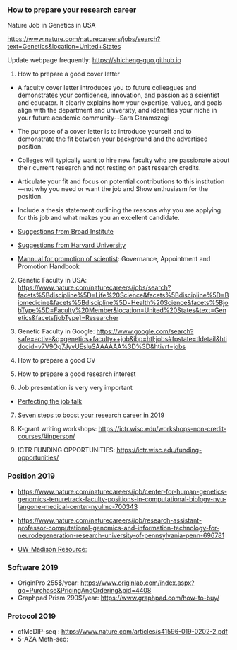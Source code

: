 ### How to prepare your research career

Nature Job in Genetics in USA

https://www.nature.com/naturecareers/jobs/search?text=Genetics&location=United+States

Update webpage frequently: https://shicheng-guo.github.io

1. How to prepare a good cover letter
* A faculty cover letter introduces you to future colleagues and demonstrates your confidence, innovation, and passion as a scientist and educator. It clearly explains how your expertise, values, and goals align with the department and university, and identifies your niche in your future academic community--Sara Garamszegi
* The purpose of a cover letter is to introduce yourself and to demonstrate the fit between your background and the advertised position. 
* Colleges will typically want to hire new faculty who are passionate about their current research and not resting on past research credits.
* Articulate your fit and focus on potential contributions to this institution—not why you need or want the job and Show enthusiasm for the position.
* Include a thesis statement outlining the reasons why you are applying for this job and what makes you an excellent candidate.
* [Suggestions from Broad Institute](https://github.com/Shicheng-Guo/ResearchCareer/blob/master/Cover%20letter%20for%20a%20faculty%20position%20_%20Broad%20Institute%20of%20MIT%20and%20Harvard.pdf)
* [Suggestions from Harvard University](gsas-cvs-and-cover-letters.pdf)

* [Mannual for promotion of scientist](https://fa.hms.harvard.edu/files/hmsofa/files/fom_handbook_current_issue.dec2018v2.pdf): Governance, Appointment and Promotion Handbook

2. Genetic Faculty in USA: https://www.nature.com/naturecareers/jobs/search?facets%5Bdiscipline%5D=Life%20Science&facets%5Bdiscipline%5D=Biomedicine&facets%5Bdiscipline%5D=Health%20Science&facets%5BjobType%5D=Faculty%20Member&location=United%20States&text=Genetics&facets[jobType]=Researcher

3. Genetic Faculty in Google: https://www.google.com/search?safe=active&q=genetics+faculty++job&ibp=htl;jobs#fpstate=tldetail&htidocid=v7V9Og7JyvUEsluSAAAAAA%3D%3D&htivrt=jobs

4. How to prepare a good CV


5. How to prepare a good research interest


6. Job presentation is very very important
* [Perfecting the job talk](PerfectingTheJobTalk-JE.pdf)

7. [Seven steps to boost your research career in 2019](https://www.nature.com/articles/d41586-018-07807-x)

8. K-grant writing workshops: https://ictr.wisc.edu/workshops-non-credit-courses/#inperson/

9. ICTR FUNDING OPPORTUNITIES: https://ictr.wisc.edu/funding-opportunities/


### Position 2019

* https://www.nature.com/naturecareers/job/center-for-human-genetics-genomics-tenuretrack-faculty-positions-in-computational-biology-nyu-langone-medical-center-nyulmc-700343 

* https://www.nature.com/naturecareers/job/research-assistant-professor-computational-genomics-and-information-technology-for-neurodegeneration-research-university-of-pennsylvania-penn-696781

* [UW-Madison Resource: ](https://cancer.wisc.edu/research/shared-resources/)

### Software 2019

* OriginPro 255$/year: https://www.originlab.com/index.aspx?go=Purchase&PricingAndOrdering&pid=4408
* Graphpad Prism 290$/year: https://www.graphpad.com/how-to-buy/

### Protocol 2019
* cfMeDIP-seq : https://www.nature.com/articles/s41596-019-0202-2.pdf
* 5-AZA Meth-seq: 
